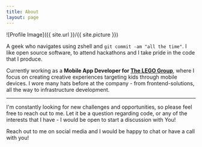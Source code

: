 ```yaml
---
title: About
layout: page
---
```

![Profile Image]({{ site.url }}/{{ site.picture }})

A geek who navigates using zshell and `git commit -am "all the time"`. I like open source software, to attend hackathons and I take pride in the code that I produce.

Currently working as a **Mobile App Developer for [The LEGO Group](https://lego.com)**, where I focus on creating creative experiences targeting kids through mobile devices. I wore many hats before at the company - from frontend-solutions, all the way to infrastructure development.

___

I'm constantly looking for new challenges and opportunities, so please feel free to reach out to me. Let it be a question regarding code, or any of the interests that I have - I would be open to start a discussion with You!

Reach out to me on social media and I would be happy to chat or have a call with you!